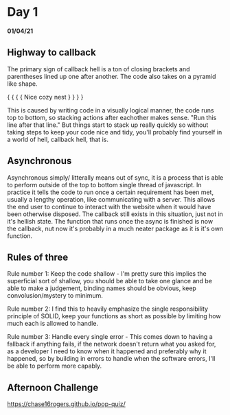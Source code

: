# Day 1
__01/04/21__

## Highway to callback

The primary sign of callback hell is a ton of closing brackets and parentheses lined up one after another. The code also takes on a pyramid like shape.

{
  {
    {
      {
        Nice cozy nest
      }
    }
  }
}

This is caused by writing code in a visually logical manner, the code runs top to bottom, so stacking actions after eachother makes sense. "Run this line after that line." But things start to stack up really quickly so without taking steps to keep your code nice and tidy, you'll probably find yourself in a world of hell, callback hell, that is.

## Asynchronous

Asynchronous simply/ litterally means out of sync, it is a process that is able to perform outside of the top to bottom single thread of javascript. In practice it tells the code to run once a certain requirement has been met, usually a lengthy operation, like communicating with a server. This allows the end user to continue to interact with the website when it would have been otherwise disposed. The callback still exists in this situation, just not in it's hellish state. The function that runs once the async is finished is now the callback, nut now it's probably in a much neater package as it is it's own function.

## Rules of three

Rule number 1: Keep the code shallow - I'm pretty sure this implies the superficial sort of shallow, you should be able to take one glance and be able to make a judgement, binding names should be obvious, keep convolusion/mystery to minimum.

Rule number 2: I find this to heavily emphasize the single responsibility principle of SOLID, keep your functions as short as possible by limiting how much each is allowed to handle.

Rule number 3: Handle every single error - This comes down to having a fallback if anything fails, if the network doesn't return what you asked for, as a developer I need to know when it happened and preferably why it happened, so by building in errors to handle when the software errors, I'll be able to perform more capably.

## Afternoon Challenge

https://chase16rogers.github.io/pop-quiz/